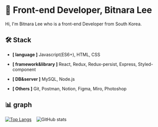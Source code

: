 # 💎 Front-end Developer, Bitnara Lee

Hi, I'm Bitnara Lee who is a front-end Developer from South Korea.

🛠 Stack
-----------------------------------------------------------------------------------
+ **[ language ]**  Javascript(ES6+), HTML, CSS

+ **[ framework&library ]**  React, Redux, Redux-persist, Express, Styled-component

+ **[ DB&server ]** MySQL, Node.js

+ **[ Others ]** Git, Postman, Notion, Figma, Miro, Photoshop


 📊 graph
 ------------------------------------------------------


[![Top Langs](https://github-readme-stats.vercel.app/api/top-langs/?username=nala723&layout=compact)](https://github.com/nala723/github-readme-stats)&nbsp; &nbsp;
![GitHub stats](https://github-readme-stats.vercel.app/api?username=nala723&show_icons=true)



